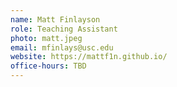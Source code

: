 ```yaml
---
name: Matt Finlayson
role: Teaching Assistant
photo: matt.jpeg
email: mfinlays@usc.edu
website: https://mattf1n.github.io/
office-hours: TBD
---
```

